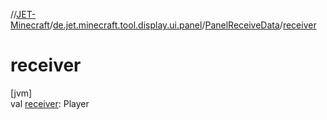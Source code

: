 //[JET-Minecraft](../../../index.md)/[de.jet.minecraft.tool.display.ui.panel](../index.md)/[PanelReceiveData](index.md)/[receiver](receiver.md)

# receiver

[jvm]\
val [receiver](receiver.md): Player

